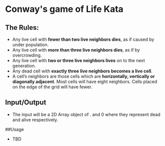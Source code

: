 # Conway's game of Life Kata

## The Rules: 
- Any live cell with **fewer than two live neighbors dies**, as if caused by under population.
- Any live cell with **more than three live neighbors dies**, as if by overcrowding.
- Any live cell with **two or three live neighbors lives** on to the next generation.
- Any dead cell with **exactly three live neighbors becomes a live cell**.
- A cell’s neighbors are those cells which are **horizontally, vertically or diagonally adjacent**. Most cells will have eight neighbors. Cells placed on the edge of the grid will have fewer.


## Input/Output

- The input will be a 2D Array object of . and 0 where they represent dead and alive respectively. 

##Usage

- TBD